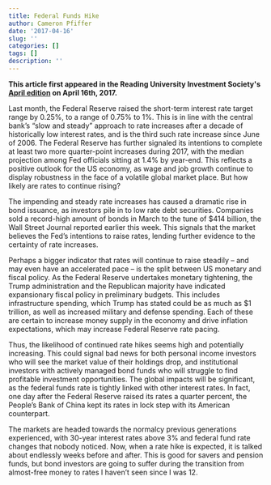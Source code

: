 ```yaml
---
title: Federal Funds Hike
author: Cameron Pfiffer
date: '2017-04-16'
slug: ''
categories: []
tags: []
description: ''
---
```


__This article first appeared in the Reading University Investment Society's  [April edition](https://www.dropbox.com/s/vicfm15cza2gt8u/RUIS-April.pdf?dl=0) on April 16th, 2017.__


Last month, the Federal Reserve raised the short-term interest rate target range by 0.25%, to a range of 0.75% to 1%. This is in line with the central bank’s “slow and steady” approach to rate increases after a decade of historically low interest rates, and is the third such rate increase since June of 2006. The Federal Reserve has further signaled its intentions to complete at least two more quarter-point increases during 2017, with the median projection among Fed officials sitting at 1.4% by year-end. This reflects a positive outlook for the US economy, as wage and job growth continue to display robustness in the face of a volatile global market place. But how likely are rates to continue rising? 

The impending and steady rate increases has caused a dramatic rise in bond issuance, as investors pile in to low rate debt securities. Companies sold a record-high amount of bonds in March to the tune of $414 billion, the Wall Street Journal reported earlier this week. This signals that the market believes the Fed’s intentions to raise rates, lending further evidence to the certainty of rate increases. 

Perhaps a bigger indicator that rates will continue to raise steadily – and may even have an accelerated pace – is the split between US monetary and fiscal policy. As the Federal Reserve undertakes monetary tightening, the Trump administration and the Republican majority have indicated expansionary fiscal policy in preliminary budgets. This includes infrastructure spending, which Trump has stated could be as much as $1 trillion, as well as increased military and defense spending. Each of these are certain to increase money supply in the economy and drive inflation expectations, which may increase Federal Reserve rate pacing.

Thus, the likelihood of continued rate hikes seems high and potentially increasing. This could signal bad news for both personal income investors who will see the market value of their holdings drop, and institutional investors with actively managed bond funds who will struggle to find profitable investment opportunities. The global impacts will be significant, as the federal funds rate is tightly linked with other interest rates. In fact, one day after the Federal Reserve raised its rates a quarter percent, the People’s Bank of China kept its rates in lock step with its American counterpart.

The markets are headed towards the normalcy previous generations experienced, with 30-year interest rates above 3% and federal fund rate changes that nobody noticed. Now, when a rate hike is expected, it is talked about endlessly weeks before and after. This is good for savers and pension funds, but bond investors are going to suffer during the transition from almost-free money to rates I haven’t seen since I was 12.
